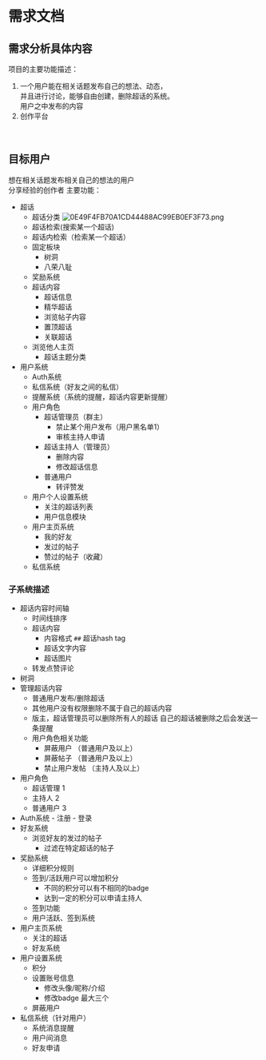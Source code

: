 # 需求文档
## 需求分析具体内容
项目的主要功能描述：<br>

1. 一个用户能在相关话题发布自己的想法、动态，<br>
并且进行讨论，能够自由创建，删除超话的系统。<br>
用户之中发布的内容
2. 创作平台
<br>


## 目标用户
想在相关话题发布相关自己的想法的用户<br>
分享经验的创作者
主要功能：
- 超话
    - 超话分类
    ![0E49F4FB70A1CD44488AC99EB0EF3F73.png](https://upload-images.jianshu.io/upload_images/4714178-e29bc2b32075c5b6.png?imageMogr2/auto-orient/strip%7CimageView2/2/w/1240)
    - 超话检索(搜索某一个超话)
    - 超话内检索（检索某一个超话）
    - 固定板块
        - 树洞
        - 八荣八耻
    - 奖励系统
    - 超话内容
        - 超话信息
        - 精华超话
        - 浏览帖子内容
        - 置顶超话
        - 关联超话
    - 浏览他人主页
        - 超话主题分类
- 用户系统
    - Auth系统
    - 私信系统（好友之间的私信）
    - 提醒系统（系统的提醒，超话内容更新提醒）
    - 用户角色
        - 超话管理员（群主）
            - 禁止某个用户发布（用户黑名单1）
            - 审核主持人申请    
        - 超话主持人（管理员）
            - 删除内容
            - 修改超话信息
        - 普通用户
            - 转评赞发
    - 用户个人设置系统
        - 关注的超话列表
        - 用户信息模块
    - 用户主页系统
        - 我的好友
        - 发过的帖子
        - 赞过的帖子（收藏）
    - 私信系统

   
### 子系统描述
- 超话内容时间轴
    - 时间线排序
    - 超话内容
        - 内容格式
        ``##`` 超话hash tag
        - 超话文字内容
        - 超话图片
    - 转发点赞评论
- 树洞
- 管理超话内容
    - 普通用户发布/删除超话
    - 其他用户没有权限删除不属于自己的超话内容
    - 版主，超话管理员可以删除所有人的超话
    自己的超话被删除之后会发送一条提醒
    - 用户角色相关功能
        - 屏蔽用户 （普通用户及以上）
        - 屏蔽帖子 （普通用户及以上）
        - 禁止用户发帖 （主持人及以上）
- 用户角色
    - 超话管理 1
    - 主持人   2
    - 普通用户 3
 - Auth系统
        - 注册
        - 登录
- 好友系统
    - 浏览好友的发过的帖子
        - 过滤在特定超话的帖子
- 奖励系统
    - 详细积分规则
    - 签到/活跃用户可以增加积分
        - 不同的积分可以有不相同的badge
        - 达到一定的积分可以申请主持人
    - 签到功能
    - 用户活跃、签到系统
- 用户主页系统
    - 关注的超话
    - 好友系统
- 用户设置系统
    - 积分
    - 设置账号信息
        - 修改头像/昵称/介绍
        - 修改badge 最大三个
    - 屏蔽用户
- 私信系统（针对用户）
    - 系统消息提醒
    - 用户间消息
    - 好友申请
